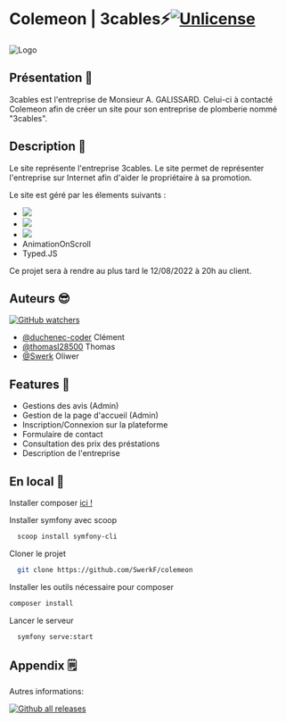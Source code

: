 
# Colemeon | 3cables⚡[![Unlicense](https://img.shields.io/badge/License-Unlicense-blue.svg)](https://unlicense.org/)





![Logo](https://cdn.discordapp.com/attachments/365974442939252736/1020388759537205309/unknown.png)

## Présentation 🎉
3cables est l'entreprise de Monsieur A. GALISSARD. Celui-ci à contacté Colemeon afin de créer un site pour son entreprise de plomberie nommé "3cables".

## Description 📝

Le site représente l'entreprise 3cables. Le site permet de représenter l'entreprise sur Internet afin d'aider le propriétaire à sa promotion.

Le site est géré par les élements suivants : 
- ![](https://img.shields.io/badge/PHP-777BB4?style=for-the-badge&logo=php&logoColor=white)
- ![](https://img.shields.io/badge/connect-%2300843e.svg?style=for-the-badge&logo=symfony&logoColor=white)
- ![](https://img.shields.io/badge/Bootstrap-563D7C?style=for-the-badge&logo=bootstrap&logoColor=white)
- AnimationOnScroll
- Typed.JS


Ce projet sera à rendre au plus tard le 12/08/2022 à 20h au client. 
## Auteurs 😎
[![GitHub watchers](https://badgen.net/github/watchers/SwerkF/colemeon)](https://GitHub.com/Naereen/StrapDown.js/watchers/)
- [@duchenec-coder](https://github.com/duchenec-coder) Clément
- [@thomasl28500](https://github.com/thomasl28500) Thomas
- [@Swerk](https://github.com/SwerkF) Oliwer


## Features 🧠

- Gestions des avis (Admin)
- Gestion de la page d'accueil (Admin)
- Inscription/Connexion sur la plateforme
- Formulaire de contact
- Consultation des prix des préstations
- Description de l'entreprise


## En local 💾

Installer composer [ici !](https://img.shields.io/badge/PHP-777BB4?style=for-the-badge&logo=php&logoColor=white)

Installer symfony avec scoop

```bash
  scoop install symfony-cli
```

Cloner le projet

```bash
  git clone https://github.com/SwerkF/colemeon
```

Installer les outils nécessaire pour composer

```bash
composer install
```

Lancer le serveur

```bash
  symfony serve:start
```


## Appendix 🗒️

Autres informations:

[![Github all releases](https://img.shields.io/github/downloads/Naereen/StrapDown.js/total.svg)](https://GitHub.com/Naereen/StrapDown.js/releases/)

